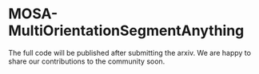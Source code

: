 # MOSA-MultiOrientationSegmentAnything
The full code will be published after submitting the arxiv. We are happy to share our contributions to the community soon.
